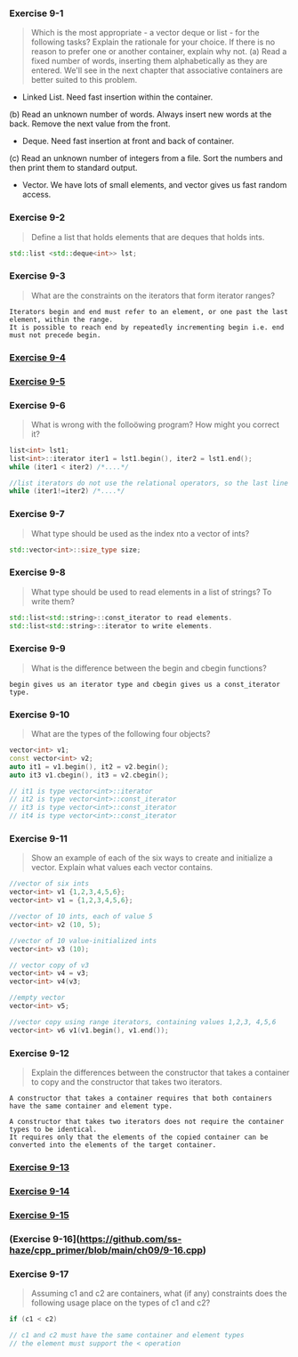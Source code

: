 ### Exercise 9-1
> Which is the most appropriate - a vector deque or list - for the following tasks? Explain the rationale for your choice. If there is no reason to prefer one or another container, explain why not.
(a) Read a fixed number of words, inserting them alphabetically as they are entered. We'll see in the 
next chapter that associative containers are better suited to this problem.
- Linked List. Need fast insertion within the container.

(b) Read an unknown number of words. Always insert new words at the back. Remove the next value from the front.
- Deque. Need fast insertion at front and back of container.

(c) Read an unknown number of integers from a file. Sort the numbers and then print them to standard output.
- Vector. We have lots of small elements, and vector gives us fast random access.

### Exercise 9-2
> Define a list that holds elements that are deques that holds ints.
```c++
std::list <std::deque<int>> lst;
```

### Exercise 9-3
> What are the constraints on the iterators that form iterator ranges?
```
Iterators begin and end must refer to an element, or one past the last element, within the range.
It is possible to reach end by repeatedly incrementing begin i.e. end must not precede begin.
```

### [Exercise 9-4](https://github.com/ss-haze/cpp_primer/blob/main/ch09/9-04.cpp)

### [Exercise 9-5](https://github.com/ss-haze/cpp_primer/blob/main/ch09/9-05.cpp)

### Exercise 9-6
> What is wrong with the folloöwing program? How might you correct it?
```c++
list<int> lst1;
list<int>::iterator iter1 = lst1.begin(), iter2 = lst1.end();
while (iter1 < iter2) /*....*/

//list iterators do not use the relational operators, so the last line should be:
while (iter1!=iter2) /*....*/
```

### Exercise 9-7
> What type should be used as the index nto a vector of ints?
```c++
std::vector<int>::size_type size;
```

### Exercise 9-8
> What type should be used to read elements in a list of strings? To write them?
```c++
std::list<std::string>::const_iterator to read elements.
std::list<std::string>::iterator to write elements.
```

### Exercise 9-9
> What is the difference between the begin and cbegin functions?
```
begin gives us an iterator type and cbegin gives us a const_iterator type.
```

### Exercise 9-10
> What are the types of the following four objects?
```c++
vector<int> v1;
const vector<int> v2;
auto it1 = v1.begin(), it2 = v2.begin();
auto it3 v1.cbegin(), it3 = v2.cbegin();

// it1 is type vector<int>::iterator
// it2 is type vector<int>::const_iterator
// it3 is type vector<int>::const_iterator
// it4 is type vector<int>::const_iterator
```

### Exercise 9-11
> Show an example of each of the six ways to create and initialize a vector. Explain what values each vector contains.
```c++
//vector of six ints
vector<int> v1 {1,2,3,4,5,6};
vector<int> v1 = {1,2,3,4,5,6};

//vector of 10 ints, each of value 5
vector<int> v2 (10, 5);

//vector of 10 value-initialized ints
vector<int> v3 (10);

// vector copy of v3
vector<int> v4 = v3;
vector<int> v4(v3;

//empty vector
vector<int> v5;

//vector copy using range iterators, containing values 1,2,3, 4,5,6
vector<int> v6 v1(v1.begin(), v1.end());
```

### Exercise 9-12
> Explain the differences between the constructor that takes a container to copy and the constructor that takes two iterators.
```
A constructor that takes a container requires that both containers have the same container and element type.

A constructor that takes two iterators does not require the container types to be identical.
It requires only that the elements of the copied container can be converted into the elements of the target container.
```

### [Exercise 9-13](https://github.com/ss-haze/cpp_primer/blob/main/ch09/9-13.cpp)

### [Exercise 9-14](https://github.com/ss-haze/cpp_primer/blob/main/ch09/9-14.cpp)

### [Exercise 9-15](https://github.com/ss-haze/cpp_primer/blob/main/ch09/9-15.cpp)

### (Exercise 9-16](https://github.com/ss-haze/cpp_primer/blob/main/ch09/9-16.cpp)

### Exercise 9-17
> Assuming c1 and c2 are containers, what (if any) constraints does the following usage place on the types of c1 and c2?
```c++
if (c1 < c2)

// c1 and c2 must have the same container and element types
// the element must support the < operation
```









